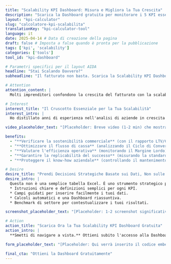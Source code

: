```yaml
---
title: "Scalability KPI Dashboard: Misura e Migliora la Tua Crescita"
description: "Scarica la Dashboard gratuita per monitorare i 5 KPI essenziali che predicono la capacità della tua azienda di scalare in modo sostenibile. Basato su LTV/CAC, CCC, Margine Lordo e altri."
layout: "kpi-calculator"
slug: "calcolatore-kpi-scalabilita"
translationKey: "kpi-calculator-tool"
language: it
date: 2025-04-14 # Data di creazione della pagina
draft: false # Imposta a false quando è pronta per la pubblicazione
tags: ['kpi', 'scalability']
categories: ['tools']
tool_id: "kpi-dashboard"

# Parametri specifici per il layout AIDA
headline: "Stai Scalando Davvero?"
subheadline: "Il fatturato non basta. Scarica la Scalability KPI Dashboard Gratuita per monitorare i 5 KPI che predicono la tua VERA capacità di scalare."

# Attention
attention_content: |
  Molti imprenditori confondono la crescita del fatturato con la scalabilità. Ma aumentare le vendite senza solide fondamenta significa costruire un gigante dai piedi d'argilla. **Stai guidando la tua azienda guardando solo lo specchietto retrovisore?** Scopri se la tua crescita è sostenibile o se rischi di esaurire cassa e risorse prima di raggiungere i tuoi obiettivi.

# Interest
interest_title: "Il Cruscotto Essenziale per la Tua Scalabilità"
interest_intro: |
  Ho distillato anni di esperienza nell'analisi di aziende in crescita in una **Dashboard semplice e potente (basata su Google Sheets)**. Ti guida passo passo nel monitoraggio dei 5 indicatori *predittivi* che rivelano la salute della tua scalabilità, permettendoti di:

video_placeholder_text: "[Placeholder: Breve video (1-2 min) che mostra la dashboard e i suoi benefici]"

benefits:
  - "**Verificare la sostenibilità commerciale** (con il rapporto LTV/CAC)"
  - "**Ottimizzare il flusso di cassa** (analizzando il Ciclo di Conversione di Cassa)"
  - "**Valutare l'efficienza operativa** (monitorando il Margine Lordo)"
  - "**Garantire la replicabilità del successo** (misurando la standardizzazione dei processi)"
  - "**Proteggere il know-how aziendale** (controllando il mantenimento dei talenti chiave)"

# Desire
desire_title: "Prendi Decisioni Strategiche Basate sui Dati, Non sulle Sensazioni"
desire_intro: |
  Questa non è una semplice tabella Excel. È uno strumento strategico progettato per imprenditori e manager che vogliono **smettere di reagire alle emergenze e iniziare a costruire proattivamente il futuro**. Include:
  * Istruzioni chiare e definizioni semplici per ogni KPI.
  * Campi guidati per inserire facilmente i tuoi dati.
  * Calcoli automatici e una Dashboard riassuntiva.
  * Benchmark di settore per contestualizzare i tuoi risultati.

screenshot_placeholder_text: "[Placeholder: 1-2 screenshot significativi del Calcolatore, es. Dashboard e un foglio KPI]"

# Action
action_title: "Scarica Ora la Tua Scalability KPI Dashboard Gratuita"
action_intro: |
  **Smetti di navigare a vista.** Ottieni subito l'accesso alla Dashboard inserendo la tua email qui sotto. Riceverai immediatamente il link per creare la tua copia personale e iniziare a monitorare ciò che conta davvero per una crescita sana e duratura.

form_placeholder_text: "[Placeholder: Qui verrà inserito il codice embed del form MailerLite]"

final_cta: "Ottieni la Dashboard Gratuitamente"
---
```


<!-- Il contenuto principale della pagina è gestito dal layout `tools/kpi-calculator.html` tramite i parametri del front matter. -->
<!-- Puoi aggiungere qui eventuale contenuto aggiuntivo se necessario, ma per questo tipo di pagina solitamente non serve. --> 

